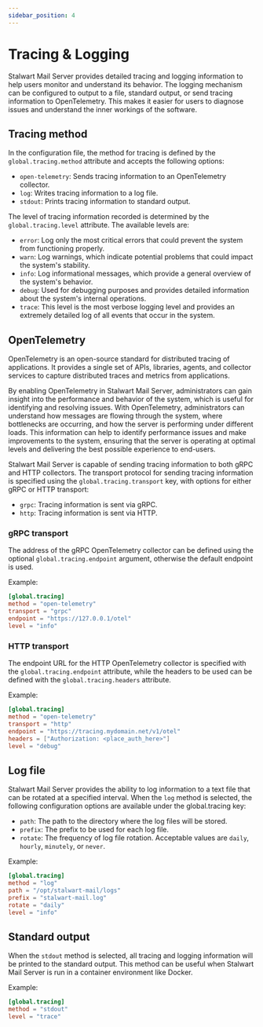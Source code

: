 ```yaml
---
sidebar_position: 4
---
```


# Tracing & Logging

Stalwart Mail Server provides detailed tracing and logging information to help users monitor and understand its behavior. The logging mechanism can be configured to output to a file, standard output, or send tracing information to OpenTelemetry. This makes it easier for users to diagnose issues and understand the inner workings of the software.

## Tracing method

In the configuration file, the method for tracing is defined by the `global.tracing.method` attribute and accepts the following options:

- `open-telemetry`: Sends tracing information to an OpenTelemetry collector.
- `log`: Writes tracing information to a log file.
- `stdout`: Prints tracing information to standard output.

The level of tracing information recorded is determined by the `global.tracing.level` attribute. The available levels are:

- `error`: Log only the most critical errors that could prevent the system from functioning properly.
- `warn`: Log warnings, which indicate potential problems that could impact the system's stability.
- `info`: Log informational messages, which provide a general overview of the system's behavior.
- `debug`: Used for debugging purposes and provides detailed information about the system's internal operations.
- `trace`: This level is the most verbose logging level and provides an extremely detailed log of all events that occur in the system.

## OpenTelemetry

OpenTelemetry is an open-source standard for distributed tracing of applications. It provides a single set of APIs, libraries, agents, and collector services to capture distributed traces and metrics from applications.

By enabling OpenTelemetry in Stalwart Mail Server, administrators can gain insight into the performance and behavior of the system, which is useful for identifying and resolving issues. With OpenTelemetry, administrators can understand how messages are flowing through the system, where bottlenecks are occurring, and how the server is performing under different loads. This information can help to identify performance issues and make improvements to the system, ensuring that the server is operating at optimal levels and delivering the best possible experience to end-users.

Stalwart Mail Server is capable of sending tracing information to both gRPC and HTTP collectors. The transport protocol for sending tracing information is specified using the `global.tracing.transport` key, with options for either gRPC or HTTP transport:

- `grpc`: Tracing information is sent via gRPC.
- `http`: Tracing information is sent via HTTP.


### gRPC transport

The address of the gRPC OpenTelemetry collector can be defined using the optional `global.tracing.endpoint` argument, otherwise the default endpoint is used.

Example:

```toml
[global.tracing]
method = "open-telemetry"
transport = "grpc"
endpoint = "https://127.0.0.1/otel"
level = "info"
```

### HTTP transport

The endpoint URL for the HTTP OpenTelemetry collector is specified with the `global.tracing.endpoint` attribute, while the headers to be used can be defined with the `global.tracing.headers` attribute.

Example:

```toml
[global.tracing]
method = "open-telemetry"
transport = "http"
endpoint = "https://tracing.mydomain.net/v1/otel"
headers = ["Authorization: <place_auth_here>"]
level = "debug"
```

## Log file

Stalwart Mail Server provides the ability to log information to a text file that can be rotated at a specified interval. When the `log` method is selected, the following configuration options are available under the global.tracing key:

- `path`: The path to the directory where the log files will be stored.
- `prefix`: The prefix to be used for each log file.
- `rotate`: The frequency of log file rotation. Acceptable values are `daily`, `hourly`, `minutely`, or `never`.

Example:

```toml
[global.tracing]
method = "log"
path = "/opt/stalwart-mail/logs"
prefix = "stalwart-mail.log"
rotate = "daily"
level = "info"
```

## Standard output

When the `stdout` method is selected, all tracing and logging information will be printed to the standard output. This method can be useful when Stalwart Mail Server is run in a container environment like Docker.

Example: 

```toml
[global.tracing]
method = "stdout"
level = "trace"
```
